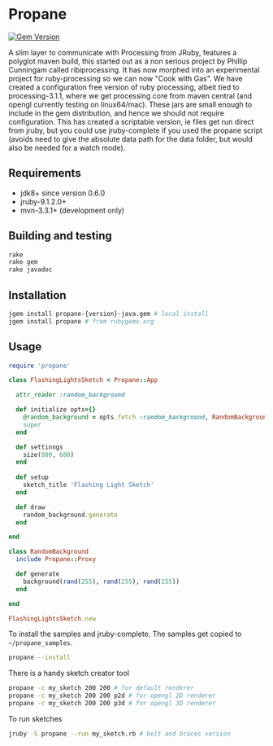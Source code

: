# Propane
[![Gem Version](https://badge.fury.io/rb/propane.svg)](https://badge.fury.io/rb/propane)

A slim layer to communicate with Processing from JRuby, features a polyglot maven build, this started out as a non serious project by Phillip Cunningam called ribiprocessing.  It has now morphed into an experimental project for ruby-processing so we can now "Cook with Gas". We have created a configuration free version of ruby processing, albeit tied to processing-3.1.1, where we get processing core from maven central (and opengl currently testing on linux64/mac). These jars are small enough to include in the gem distribution, and hence we should not require configuration. This has created a scriptable version, ie files get run direct from jruby, but you could use jruby-complete if you used the propane script (avoids need to give the absolute data path for the data folder, but would also be needed for a watch mode).
## Requirements

- jdk8+ since version 0.6.0
- jruby-9.1.2.0+
- mvn-3.3.1+ (development only)

## Building and testing

```bash
rake
rake gem
rake javadoc
```

## Installation
```bash
jgem install propane-{version}-java.gem # local install
jgem install propane # from rubygems.org
```

## Usage

``` ruby
require 'propane'

class FlashingLightsSketch < Propane::App

  attr_reader :random_background

  def initialize opts={}
    @random_background = opts.fetch :random_background, RandomBackground.new(self)
    super
  end

  def settinngs
    size(800, 600)
  end
  
  def setup
    sketch_title 'Flashing Light Sketch'
  end

  def draw
    random_background.generate
  end

end

class RandomBackground
  include Propane::Proxy

  def generate
    background(rand(255), rand(255), rand(255))
  end

end

FlashingLightsSketch.new
```

To install the samples and jruby-complete. The samples get copied to `~/propane_samples`.
```bash
propane --install
```
There is a handy sketch creator tool
```bash
propane -c my_sketch 200 200 # for default renderer
propane -c my_sketch 200 200 p2d # for opengl 2D renderer
propane -c my_sketch 200 200 p3d # for opengl 3D renderer
```

To run sketches

```bash
jruby -S propane --run my_sketch.rb # belt and braces version
```
